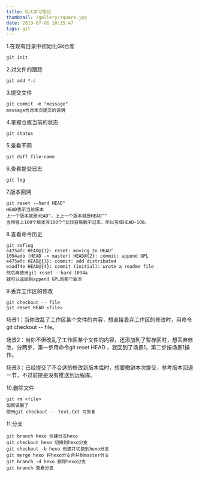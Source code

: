 ```yaml
---
title: Git学习笔记 
thumbnail: /gallery/square.jpg
date: 2019-07-06 10:15:47
tags: git 
---
```

1.在现有目录中初始化Git仓库

```
git init
```

2.对文件的跟踪

```
git add *.c
```


3.提交文件

```
git commit -m "message"
message为对本次提交的说明
```



<!-- more -->

4.掌握仓库当前的状态

```
git status
```


5.查看不同

```
git diff file-name
```



6.查看提交日志

```
git log
```



7.版本回溯

```
git reset --hard HEAD^
HEAD表示当前版本
上一个版本就是HEAD^，上上一个版本就是HEAD^^
当然往上100个版本写100个^比较容易数不过来，所以写成HEAD~100。
```



8.查看命令历史

```
git reflog
e475afc HEAD@{1}: reset: moving to HEAD^
1094adb (HEAD -> master) HEAD@{2}: commit: append GPL
e475afc HEAD@{3}: commit: add distributed
eaadf4e HEAD@{4}: commit (initial): wrote a readme file
然后再使用git reset --hard 1094a
就可以返回到append GPL的那个版本
```



9.丢弃工作区的修改

```
git checkout -- file
git reset HEAD <file>
```


场景1：当你改乱了工作区某个文件的内容，想直接丢弃工作区的修改时，用命令git checkout -- file。

场景2：当你不但改乱了工作区某个文件的内容，还添加到了暂存区时，想丢弃修改，分两步，第一步用命令git reset HEAD <file>，就回到了场景1，第二步按场景1操作。

场景3：已经提交了不合适的修改到版本库时，想要撤销本次提交，参考版本回退一节，不过前提是没有推送到远程库。

10.删除文件

```
git rm <file>
如果误删了
使用git checkout -- text.txt 可恢复
```



11.分支

```
git branch hexo 创建分支hexo
git checkout hexo 切换到hexo分支
git checkout -b hexo 创建并切换到hexo分支
git merge hexo 将hexo分支合并到master分支
git branch -d hexo 删除hexo分支
git branch 查看分支
```




